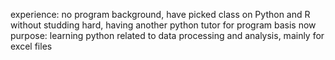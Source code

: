 experience: no program background, have picked class on Python and R without studding hard, having another python tutor for program basis now
purpose: learning python related to data processing and analysis, mainly for excel files
